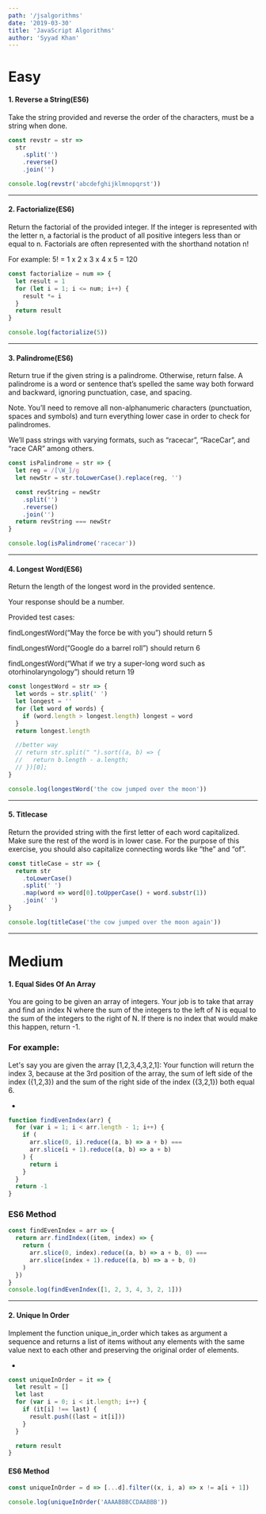 ```yaml
---
path: '/jsalgorithms'
date: '2019-03-30'
title: 'JavaScript Algorithms'
author: 'Syyad Khan'
---
```


# Easy

#### 1. Reverse a String(ES6)

Take the string provided and reverse the order of the characters, must be a string when done.

```javascript
const revstr = str =>
  str
    .split('')
    .reverse()
    .join('')

console.log(revstr('abcdefghijklmnopqrst'))
```

---

#### 2. Factorialize(ES6)

Return the factorial of the provided integer. If the integer is represented with the letter n, a factorial is the product of all positive integers less than or equal to n. Factorials are often represented with the shorthand notation n!

For example: 5! = 1 x 2 x 3 x 4 x 5 = 120

```javascript
const factorialize = num => {
  let result = 1
  for (let i = 1; i <= num; i++) {
    result *= i
  }
  return result
}

console.log(factorialize(5))
```

---

#### 3. Palindrome(ES6)

Return true if the given string is a palindrome. Otherwise, return false. A palindrome is a word or sentence that’s spelled the same way both forward and backward, ignoring punctuation, case, and spacing.

Note. You’ll need to remove all non-alphanumeric characters (punctuation, spaces and symbols) and turn everything lower case in order to check for palindromes.

We’ll pass strings with varying formats, such as “racecar”, “RaceCar”, and “race CAR” among others.

```javascript
const isPalindrome = str => {
  let reg = /[\W_]/g
  let newStr = str.toLowerCase().replace(reg, '')

  const revString = newStr
    .split('')
    .reverse()
    .join('')
  return revString === newStr
}

console.log(isPalindrome('racecar'))
```

---

#### 4. Longest Word(ES6)

Return the length of the longest word in the provided sentence.

Your response should be a number.

Provided test cases:

findLongestWord(“May the force be with you”) should return 5

findLongestWord(“Google do a barrel roll”) should return 6

findLongestWord(“What if we try a super-long word such as otorhinolaryngology”) should return 19

```javascript
const longestWord = str => {
  let words = str.split(' ')
  let longest = ''
  for (let word of words) {
    if (word.length > longest.length) longest = word
  }
  return longest.length

  //better way
  // return str.split(" ").sort((a, b) => {
  //   return b.length - a.length;
  // })[0];
}

console.log(longestWord('the cow jumped over the moon'))
```

---

#### 5. Titlecase

Return the provided string with the first letter of each word capitalized. Make sure the rest of the word is in lower case. For the purpose of this exercise, you should also capitalize connecting words like “the” and “of”.

```javascript
const titleCase = str => {
  return str
    .toLowerCase()
    .split(' ')
    .map(word => word[0].toUpperCase() + word.substr(1))
    .join(' ')
}

console.log(titleCase('the cow jumped over the moon again'))
```

---

# Medium

#### 1. Equal Sides Of An Array

You are going to be given an array of integers. Your job is to take that array and find an index N where the sum of the integers to the left of N is equal to the sum of the integers to the right of N. If there is no index that would make this happen, return -1.

### For example:

Let's say you are given the array [1,2,3,4,3,2,1]:
Your function will return the index 3, because at the 3rd position of the array, the sum of left side of the index ({1,2,3}) and the sum of the right side of the index ({3,2,1}) both equal 6.

-

```javascript
function findEvenIndex(arr) {
  for (var i = 1; i < arr.length - 1; i++) {
    if (
      arr.slice(0, i).reduce((a, b) => a + b) ===
      arr.slice(i + 1).reduce((a, b) => a + b)
    ) {
      return i
    }
  }
  return -1
}
```

### ES6 Method

```javascript
const findEvenIndex = arr => {
  return arr.findIndex((item, index) => {
    return (
      arr.slice(0, index).reduce((a, b) => a + b, 0) ===
      arr.slice(index + 1).reduce((a, b) => a + b, 0)
    )
  })
}
console.log(findEvenIndex([1, 2, 3, 4, 3, 2, 1]))
```

---

#### 2. Unique In Order

Implement the function unique_in_order which takes as argument a sequence and returns a list of items without any elements with the same value next to each other and preserving the original order of elements.

-

```javascript
const uniqueInOrder = it => {
  let result = []
  let last
  for (var i = 0; i < it.length; i++) {
    if (it[i] !== last) {
      result.push((last = it[i]))
    }
  }

  return result
}
```

#### ES6 Method

```javascript
const uniqueInOrder = d => [...d].filter((x, i, a) => x != a[i + 1])

console.log(uniqueInOrder('AAAABBBCCDAABBB'))
```
